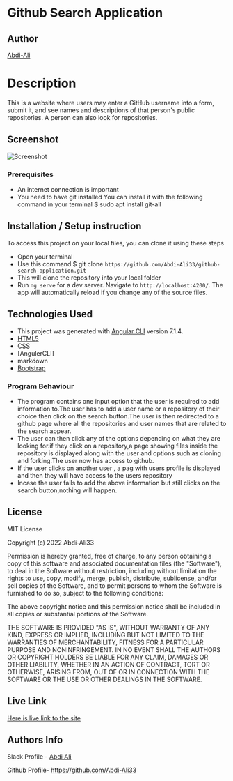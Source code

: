 # Github Search Application

## Author

[Abdi-Ali](https://github.com/Abdi-Ali33)

# Description

This is a website where users may enter a GitHub username into a form, submit it, and see names and descriptions of that person's public repositories. A person can also look for repositories.

## Screenshot

![Screenshot](./src/assets/screenshot.png)

### Prerequisites

- An internet connection is important
- You need to have git installed You can install it with the following command in your terminal $ sudo apt install git-all

## Installation / Setup instruction

To access this project on your local files, you can clone it using these steps

- Open your terminal
- Use this command $ git clone `https://github.com/Abdi-Ali33/github-search-application.git`
- This will clone the repository into your local folder
- Run `ng serve` for a dev server. Navigate to `http://localhost:4200/`. The app will automatically reload if you change any of the source files.

## Technologies Used

- This project was generated with [Angular CLI](https://github.com/angular/angular-cli) version 7.1.4.
- [HTML5](https://github.com/topics/html5)
- [CSS](https://github.com/topics/css3)
- [AngulerCLI]
- markdown
- [Bootstrap](https://github.com/topics/bootstrap)

### Program Behaviour

- The program contains one input option that the user is required to add information to.The user has to add a user name or a repository of their choice then click on the search button.The user is then redirected to a github page where all the repositories and user names that are related to the search appear.
- The user can then click any of the options depending on what they are looking for.if they click on a repository,a page showing files inside the repository is displayed along with the user and options such as cloning and forking.The user now has access to github.
- If the user clicks on another user , a pag with users profile is displayed and then they will have access to the users repository
- Incase the user fails to add the above information but still clicks on the search button,nothing will happen.

## License

MIT License

Copyright (c) 2022 Abdi-Ali33

Permission is hereby granted, free of charge, to any person obtaining a copy
of this software and associated documentation files (the "Software"), to deal
in the Software without restriction, including without limitation the rights
to use, copy, modify, merge, publish, distribute, sublicense, and/or sell
copies of the Software, and to permit persons to whom the Software is
furnished to do so, subject to the following conditions:

The above copyright notice and this permission notice shall be included in all
copies or substantial portions of the Software.

THE SOFTWARE IS PROVIDED "AS IS", WITHOUT WARRANTY OF ANY KIND, EXPRESS OR
IMPLIED, INCLUDING BUT NOT LIMITED TO THE WARRANTIES OF MERCHANTABILITY,
FITNESS FOR A PARTICULAR PURPOSE AND NONINFRINGEMENT. IN NO EVENT SHALL THE
AUTHORS OR COPYRIGHT HOLDERS BE LIABLE FOR ANY CLAIM, DAMAGES OR OTHER
LIABILITY, WHETHER IN AN ACTION OF CONTRACT, TORT OR OTHERWISE, ARISING FROM,
OUT OF OR IN CONNECTION WITH THE SOFTWARE OR THE USE OR OTHER DEALINGS IN THE
SOFTWARE.

## Live Link

[Here is live link to the site](https://abdi-ali33.github.io/github-search-application/)

## Authors Info

Slack Profile - [Abdi Ali](https://app.slack.com/client/T0101L740P4/D032HD8S7CP)

Github Profile- https://github.com/Abdi-Ali33
